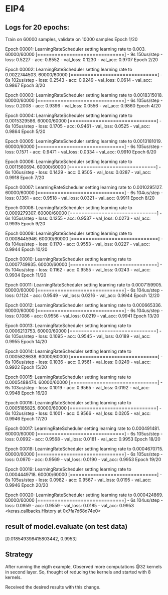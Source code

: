 # EIP4
Logs for 20 epochs:
------------------

Train on 60000 samples, validate on 10000 samples
Epoch 1/20

Epoch 00001: LearningRateScheduler setting learning rate to 0.003.
60000/60000 [==============================] - 9s 150us/step - loss: 0.5227 - acc: 0.8552 - val_loss: 0.1230 - val_acc: 0.9707
Epoch 2/20

Epoch 00002: LearningRateScheduler setting learning rate to 0.0022744503.
60000/60000 [==============================] - 6s 102us/step - loss: 0.2543 - acc: 0.9249 - val_loss: 0.0614 - val_acc: 0.9867
Epoch 3/20

Epoch 00003: LearningRateScheduler setting learning rate to 0.0018315018.
60000/60000 [==============================] - 6s 105us/step - loss: 0.2008 - acc: 0.9396 - val_loss: 0.0556 - val_acc: 0.9860
Epoch 4/20

Epoch 00004: LearningRateScheduler setting learning rate to 0.0015329586.
60000/60000 [==============================] - 6s 105us/step - loss: 0.1705 - acc: 0.9461 - val_loss: 0.0525 - val_acc: 0.9864
Epoch 5/20

Epoch 00005: LearningRateScheduler setting learning rate to 0.0013181019.
60000/60000 [==============================] - 6s 105us/step - loss: 0.1571 - acc: 0.9471 - val_loss: 0.0334 - val_acc: 0.9910
Epoch 6/20

Epoch 00006: LearningRateScheduler setting learning rate to 0.0011560694.
60000/60000 [==============================] - 6s 106us/step - loss: 0.1429 - acc: 0.9505 - val_loss: 0.0287 - val_acc: 0.9918
Epoch 7/20

Epoch 00007: LearningRateScheduler setting learning rate to 0.0010295127.
60000/60000 [==============================] - 6s 104us/step - loss: 0.1361 - acc: 0.9518 - val_loss: 0.0321 - val_acc: 0.9911
Epoch 8/20

Epoch 00008: LearningRateScheduler setting learning rate to 0.0009279307.
60000/60000 [==============================] - 6s 105us/step - loss: 0.1255 - acc: 0.9537 - val_loss: 0.0273 - val_acc: 0.9935
Epoch 9/20

Epoch 00009: LearningRateScheduler setting learning rate to 0.0008445946.
60000/60000 [==============================] - 6s 104us/step - loss: 0.1170 - acc: 0.9553 - val_loss: 0.0227 - val_acc: 0.9944
Epoch 10/20

Epoch 00010: LearningRateScheduler setting learning rate to 0.0007749935.
60000/60000 [==============================] - 6s 104us/step - loss: 0.1162 - acc: 0.9555 - val_loss: 0.0243 - val_acc: 0.9934
Epoch 11/20

Epoch 00011: LearningRateScheduler setting learning rate to 0.0007159905.
60000/60000 [==============================] - 6s 104us/step - loss: 0.1124 - acc: 0.9549 - val_loss: 0.0216 - val_acc: 0.9944
Epoch 12/20

Epoch 00012: LearningRateScheduler setting learning rate to 0.000665336.
60000/60000 [==============================] - 6s 104us/step - loss: 0.1086 - acc: 0.9556 - val_loss: 0.0219 - val_acc: 0.9941
Epoch 13/20

Epoch 00013: LearningRateScheduler setting learning rate to 0.0006213753.
60000/60000 [==============================] - 6s 105us/step - loss: 0.1095 - acc: 0.9545 - val_loss: 0.0189 - val_acc: 0.9955
Epoch 14/20

Epoch 00014: LearningRateScheduler setting learning rate to 0.0005828638.
60000/60000 [==============================] - 6s 106us/step - loss: 0.1036 - acc: 0.9561 - val_loss: 0.0249 - val_acc: 0.9922
Epoch 15/20

Epoch 00015: LearningRateScheduler setting learning rate to 0.0005488474.
60000/60000 [==============================] - 6s 103us/step - loss: 0.1019 - acc: 0.9565 - val_loss: 0.0192 - val_acc: 0.9948
Epoch 16/20

Epoch 00016: LearningRateScheduler setting learning rate to 0.0005185825.
60000/60000 [==============================] - 6s 102us/step - loss: 0.1001 - acc: 0.9566 - val_loss: 0.0205 - val_acc: 0.9946
Epoch 17/20

Epoch 00017: LearningRateScheduler setting learning rate to 0.000491481.
60000/60000 [==============================] - 6s 105us/step - loss: 0.0992 - acc: 0.9568 - val_loss: 0.0181 - val_acc: 0.9953
Epoch 18/20

Epoch 00018: LearningRateScheduler setting learning rate to 0.0004670715.
60000/60000 [==============================] - 6s 105us/step - loss: 0.0970 - acc: 0.9569 - val_loss: 0.0190 - val_acc: 0.9953
Epoch 19/20

Epoch 00019: LearningRateScheduler setting learning rate to 0.0004449718.
60000/60000 [==============================] - 6s 105us/step - loss: 0.0982 - acc: 0.9567 - val_loss: 0.0195 - val_acc: 0.9946
Epoch 20/20

Epoch 00020: LearningRateScheduler setting learning rate to 0.000424869.
60000/60000 [==============================] - 6s 104us/step - loss: 0.0959 - acc: 0.9559 - val_loss: 0.0185 - val_acc: 0.9953
<keras.callbacks.History at 0x7fa7d68d74e0>


result of model.evaluate (on test data)
---------------------------------------
[0.018549398415803442, 0.9953]

Strategy
--------

After running the eigth example, Observed more computations @32 kernels in second layer.
So, thought of reducing the kernels and started with 8 kernels.

Received the desired results with this change.
